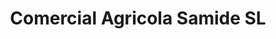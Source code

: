 ---
title: "Comercial Agricola Samide SL"
url: /monfero/comercial-agricola-samide-sl/
shop: Textil
---